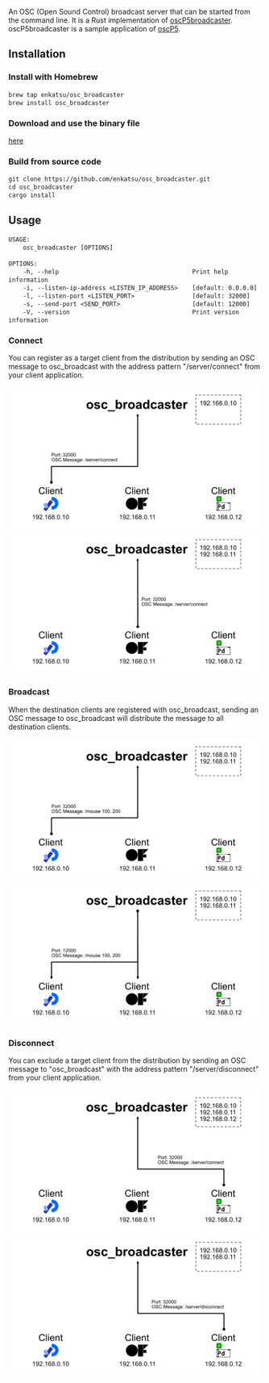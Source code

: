 An OSC (Open Sound Control) broadcast server that can be started from the command line.
It is a Rust implementation of [oscP5broadcaster](https://sojamo.de/libraries/oscP5/examples/oscP5broadcaster/oscP5broadcaster.pde).
oscP5broadcaster is a sample application of [oscP5](https://sojamo.de/libraries/oscP5/).

## Installation

### Install with Homebrew

```shell
brew tap enkatsu/osc_broadcaster
brew install osc_broadcaster
```

### Download and use the binary file

[here](https://github.com/enkatsu/osc_broadcaster/releases)

### Build from source code

```shell
git clone https://github.com/enkatsu/osc_broadcaster.git
cd osc_broadcaster
cargo install
```

## Usage

```
USAGE:
    osc_broadcaster [OPTIONS]

OPTIONS:
    -h, --help                                     Print help information
    -i, --listen-ip-address <LISTEN_IP_ADDRESS>    [default: 0.0.0.0]
    -l, --listen-port <LISTEN_PORT>                [default: 32000]
    -s, --send-port <SEND_PORT>                    [default: 12000]
    -V, --version                                  Print version information
```

### Connect

You can register as a target client from the distribution by sending an OSC message to osc_broadcast with the address pattern "/server/connect" from your client application.

![](image/figure/1.png)
![](image/figure/2.png)

### Broadcast

When the destination clients are registered with osc_broadcast, sending an OSC message to osc_broadcast will distribute the message to all destination clients.

![](image/figure/3.png)
![](image/figure/4.png)

### Disconnect

You can exclude a target client from the distribution by sending an OSC message to "osc_broadcast" with the address pattern "/server/disconnect" from your client application.

![](image/figure/5.png)
![](image/figure/8.png)
